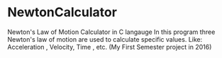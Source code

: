 # NewtonCalculator
Newton's Law of Motion Calculator in C langauge 
In this program three Newton's law of motion are used to calculate specific values.
Like: Acceleration , Velocity, Time , etc.
(My First Semester project in 2016)
